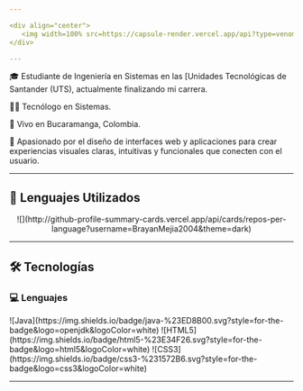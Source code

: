 ```yaml
---

<div align="center">
   <img width=100% src=https://capsule-render.vercel.app/api?type=venom&height=300&color=F54927&text=Hola,%20Soy%20Brayan%20Mejia&section=header&reversal=false&textBg=false&fontColor=ffffff&animation=fadeIn&stroke=000000&fontAlign=50 />
</div>

---
```


<div>
<p> 🎓 Estudiante de Ingeniería en Sistemas en las [Unidades Tecnológicas de Santander (UTS), actualmente finalizando mi carrera.</p> 
<p>🧑‍💻 Tecnólogo en Sistemas.</p>
<p>📍 Vivo en Bucaramanga, Colombia.</p>
<p>🧠 Apasionado por el diseño de interfaces web y aplicaciones para crear experiencias visuales claras, intuitivas y funcionales que conecten con el usuario.</p>
</div>

---

<h2> 📶 Lenguajes Utilizados </h2>

<div align=center>
![](http://github-profile-summary-cards.vercel.app/api/cards/repos-per-language?username=BrayanMejia2004&theme=dark)
</div>

---

<h2>🛠️ Tecnologías</h2>

<h3> 💻 Lenguajes</h3>
![Java](https://img.shields.io/badge/java-%23ED8B00.svg?style=for-the-badge&logo=openjdk&logoColor=white)
![HTML5](https://img.shields.io/badge/html5-%23E34F26.svg?style=for-the-badge&logo=html5&logoColor=white)
![CSS3](https://img.shields.io/badge/css3-%231572B6.svg?style=for-the-badge&logo=css3&logoColor=white)

---
